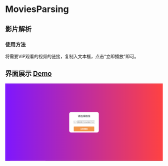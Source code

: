 # MoviesParsing

## 影片解析
### 使用方法
将需要VIP观看的视频的链接，复制入文本框，点击“立即播放”即可。

## 界面展示 [Demo](http://movie.1b.mk)
![image](https://github.com/Ermaotie/MoviesParsing/blob/master/images/demo.png/)
